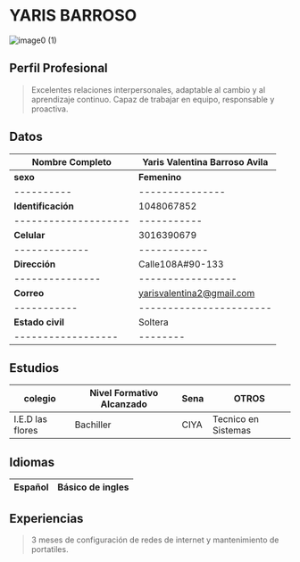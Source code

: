 # YARIS BARROSO
![image0 (1)](https://user-images.githubusercontent.com/126476940/221581132-612abe11-90bb-452f-bc42-bd2d6b41ecea.jpeg)

## Perfil Profesional
> Excelentes relaciones interpersonales, adaptable al cambio y al aprendizaje continuo. Capaz de trabajar en equipo, responsable y proactiva.
> 
## Datos 
| **Nombre Completo** | Yaris Valentina Barroso Avila 
|---------------------|------------------------------
| **sexo** | **Femenino**
|----------|---------------
| **Identificación** | 1048067852
|--------------------|-----------
| **Celular** | 3016390679
|-------------|------------
| **Dirección** | Calle108A#90-133
|---------------|-----------------
| **Correo**| yarisvalentina2@gmail.com
|-----------|-----------------------
| **Estado civil** | Soltera
|------------------|--------

## Estudios
| **colegio** | **Nivel Formativo Alcanzado** | **Sena** | **OTROS**
|-------------|-------------------------------|----------|----------
| I.E.D las flores | Bachiller | CIYA| Tecnico en Sistemas 

## Idiomas
| Español | Básico de ingles |
|---------|------------------|

## Experiencias 
> 3 meses de configuración de redes de internet y mantenimiento de portatiles. 
